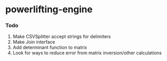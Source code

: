 # powerlifting-engine
### Todo
1. Make CSVSplitter accept strings for delimiters
1. Make Join interface
1. Add determinant function to matrix
1. Look for ways to reduce error from matrix inversion/other calculations
